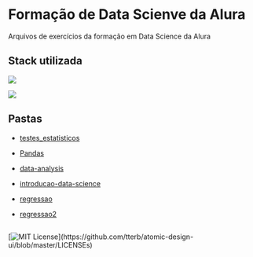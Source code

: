 
# Formação de Data Scienve da Alura

Arquivos de exercícios da formação em Data Science da Alura


## Stack utilizada

![](https://img.shields.io/badge/Made%20with-Jupyter-orange?style=for-the-badge&logo=Jupyter)


![](https://img.shields.io/badge/Python-3776AB?style=for-the-badge&logo=python&logoColor=white)


## Pastas

- [testes_estatisticos](https://github.com/lingsv/alura_ds/tree/main/testes_estatisticos/data-science-introducao-a-testes-estatisticos-com-python-aula0)

- [Pandas](https://github.com/lingsv/alura_ds/tree/main/Pandas/Dados)

- [data-analysis](https://github.com/lingsv/alura_ds/tree/main/data-analysis)

- [introducao-data-science](https://github.com/lingsv/alura_ds/tree/main/introducao-a-data-science-aula0/aula0)

- [regressao](https://github.com/lingsv/alura_ds/tree/main/regressao)

- [regressao2](https://github.com/lingsv/alura_ds/tree/main/regressao2/projeto-inicial/data-science/reg-linear-II)

##

[![MIT License](https://img.shields.io/apm/l/atomic-design-ui.svg?)](https://github.com/tterb/atomic-design-ui/blob/master/LICENSEs)

